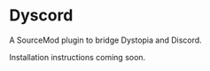 # Dyscord
A SourceMod plugin to bridge Dystopia and Discord.


Installation instructions coming soon.
